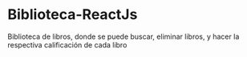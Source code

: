 # Biblioteca-ReactJs
Biblioteca de libros, donde se puede buscar, eliminar libros, y hacer la respectiva calificación de cada libro
